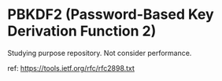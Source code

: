 # PBKDF2 (Password-Based Key Derivation Function 2)


Studying purpose repository. Not consider performance.

ref: https://tools.ietf.org/rfc/rfc2898.txt

